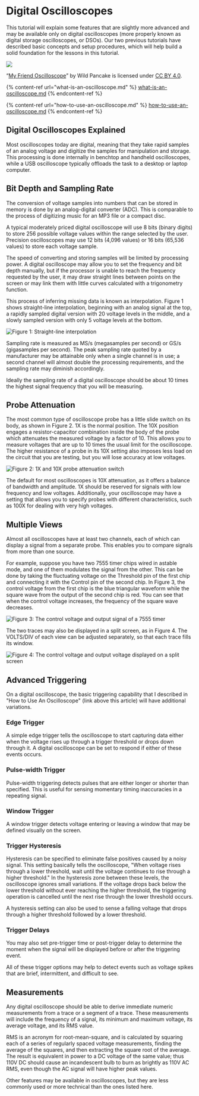 # Digital Oscilloscopes

This tutorial will explain some features that are slightly more advanced and may be available only on digital oscilloscopes (more properly known as digital storage oscilloscopes, or DSOs). Our two previous tutorials have described basic concepts and setup procedures, which will help build a solid foundation for the lessons in this tutorial.

![](../.gitbook/assets/My\_friend\_oscilloscope\_sm.jpg)

“[My Friend Oscilloscope](https://commons.wikimedia.org/wiki/File:My\_friend\_oscilloscope.jpg)” by Wild Pancake is licensed under [CC BY 4.0](https://creativecommons.org/licenses/by/4.0/deed.en).

{% content-ref url="what-is-an-oscilloscope.md" %}
[what-is-an-oscilloscope.md](what-is-an-oscilloscope.md)
{% endcontent-ref %}

{% content-ref url="how-to-use-an-oscilloscope.md" %}
[how-to-use-an-oscilloscope.md](how-to-use-an-oscilloscope.md)
{% endcontent-ref %}

## Digital Oscilloscopes Explained

Most oscilloscopes today are digital, meaning that they take rapid samples of an analog voltage and digitize the samples for manipulation and storage. This processing is done internally in benchtop and handheld oscilloscopes, while a USB oscilloscope typically offloads the task to a desktop or laptop computer.

## Bit Depth and Sampling Rate

The conversion of voltage samples into numbers that can be stored in memory is done by an analog-digital converter (ADC). This is comparable to the process of digitizing music for an MP3 file or a compact disc.

A typical moderately priced digital oscilloscope will use 8 bits (binary digits) to store 256 possible voltage values within the range selected by the user. Precision oscilloscopes may use 12 bits (4,096 values) or 16 bits (65,536 values) to store each voltage sample.

The speed of converting and storing samples will be limited by processing power. A digital oscilloscope may allow you to set the frequency and bit depth manually, but if the processor is unable to reach the frequency requested by the user, it may draw straight lines between points on the screen or may link them with little curves calculated with a trigonometry function.

This process of inferring missing data is known as interpolation. Figure 1 shows straight-line interpolation, beginning with an analog signal at the top, a rapidly sampled digital version with 20 voltage levels in the middle, and a slowly sampled version with only 5 voltage levels at the bottom.

![Figure 1: Straight-line interpolation](<../.gitbook/assets/Figure 1.png>)

Sampling rate is measured as MS/s (megasamples per second) or GS/s (gigasamples per second). The peak sampling rate quoted by a manufacturer may be attainable only when a single channel is in use; a second channel will almost double the processing requirements, and the sampling rate may diminish accordingly.

Ideally the sampling rate of a digital oscilloscope should be about 10 times the highest signal frequency that you will be measuring.

## Probe Attenuation

The most common type of oscilloscope probe has a little slide switch on its body, as shown in Figure 2. 1X is the normal position. The 10X position engages a resistor-capacitor combination inside the body of the probe which attenuates the measured voltage by a factor of 10. This allows you to measure voltages that are up to 10 times the usual limit for the oscilloscope. The higher resistance of a probe in its 10X setting also imposes less load on the circuit that you are testing, but you will lose accuracy at low voltages.

![Figure 2: 1X and 10X probe attenuation switch](<../.gitbook/assets/Figure 2 (1).jpg>)

The default for most oscilloscopes is 10X attenuation, as it offers a balance of bandwidth and amplitude. 1X should be reserved for signals with low frequency and low voltages. Additionally, your oscilloscope may have a setting that allows you to specify probes with different characteristics, such as 100X for dealing with very high voltages.

## Multiple Views

Almost all oscilloscopes have at least two channels, each of which can display a signal from a separate probe. This enables you to compare signals from more than one source.

For example, suppose you have two 7555 timer chips wired in astable mode, and one of them modulates the signal from the other. This can be done by taking the fluctuating voltage on the Threshold pin of the first chip and connecting it with the Control pin of the second chip. In Figure 3, the control voltage from the first chip is the blue triangular waveform while the square wave from the output of the second chip is red. You can see that when the control voltage increases, the frequency of the square wave decreases.

![Figure 3: The control voltage and output signal of a 7555 timer](<../.gitbook/assets/Figure 3.png>)

The two traces may also be displayed in a split screen, as in Figure 4. The VOLTS/DIV of each view can be adjusted separately, so that each trace fills its window.

![Figure 4: The control voltage and output voltage displayed on a split screen](<../.gitbook/assets/Figure 4.png>)

## Advanced Triggering

On a digital oscilloscope, the basic triggering capability that I described in "How to Use An Oscilloscope" (link above this article) will have additional variations.

### Edge Trigger

A simple edge trigger tells the oscilloscope to start capturing data either when the voltage rises up through a trigger threshold or drops down through it. A digital oscilloscope can be set to respond if either of these events occurs.

### Pulse-width Trigger

Pulse-width triggering detects pulses that are either longer or shorter than specified. This is useful for sensing momentary timing inaccuracies in a repeating signal.

### Window Trigger

A window trigger detects voltage entering or leaving a window that may be defined visually on the screen.

### Trigger Hysteresis

Hysteresis can be specified to eliminate false positives caused by a noisy signal. This setting basically tells the oscilloscope, "When voltage rises through a lower threshold, wait until the voltage continues to rise through a higher threshold." In the hysteresis zone between these levels, the oscilloscope ignores small variations. If the voltage drops back below the lower threshold without ever reaching the higher threshold, the triggering operation is cancelled until the next rise through the lower threshold occurs.

A hysteresis setting can also be used to sense a falling voltage that drops through a higher threshold followed by a lower threshold.

### Trigger Delays

You may also set pre-trigger time or post-trigger delay to determine the moment when the signal will be displayed before or after the triggering event.

All of these trigger options may help to detect events such as voltage spikes that are brief, intermittent, and difficult to see.

## Measurements

Any digital oscilloscope should be able to derive immediate numeric measurements from a trace or a segment of a trace. These measurements will include the frequency of a signal, its minimum and maximum voltage, its average voltage, and its RMS value.

RMS is an acronym for root-mean-square, and is calculated by squaring each of a series of regularly spaced voltage measurements, finding the average of the squares, and then extracting the square root of the average. The result is equivalent in power to a DC voltage of the same value; thus 110V DC should cause an incandescent bulb to burn as brightly as 110V AC RMS, even though the AC signal will have higher peak values.

Other features may be available in oscilloscopes, but they are less commonly used or more technical than the ones listed here.
